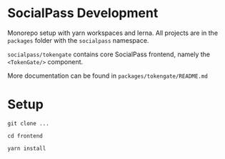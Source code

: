 # SocialPass Development
Monorepo setup with yarn workspaces and lerna. All projects are in the `packages` folder with the `socialpass` namespace.

`socialpass/tokengate` contains core SocialPass frontend, namely the `<TokenGate/>` component.

More documentation can be found in `packages/tokengate/README.md`

# Setup
`git clone ...`

`cd frontend`

`yarn install`

